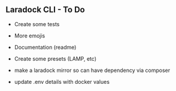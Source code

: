 ## Laradock CLI - To Do
- Create some tests
- More emojis
- Documentation (readme)
- Create some presets (LAMP, etc)

- make a laradock mirror so can have dependency via composer
- update .env details with docker values
